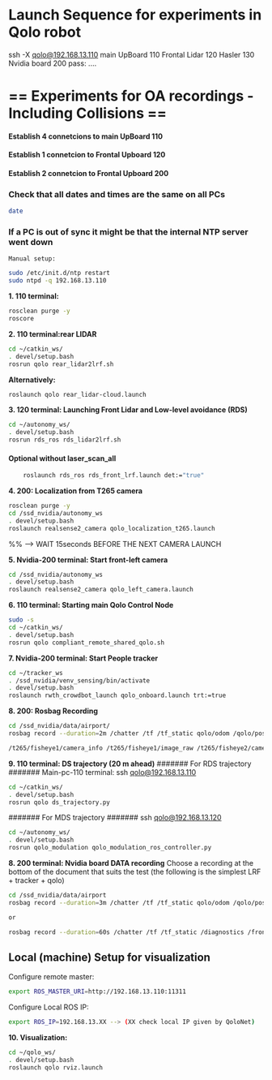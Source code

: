 # Launch Sequence for experiments in Qolo robot #

ssh -X qolo@192.168.13.110
main UpBoard 110
Frontal Lidar 120
Hasler 130
Nvidia board 200
	pass: ....

# == Experiments for OA recordings - Including Collisions == #

#### Establish 4 connetcions to main UpBoard 110
#### Establish 1 connetcion to Frontal Upboard 120
#### Establish 2 connetcion to Frontal Upboard 200

### Check that all dates and times are the same on all PCs ###
``` bash
date
```
### If a PC is out of sync it might be that the internal NTP server went down ###
	Manual setup:
``` bash
sudo /etc/init.d/ntp restart
sudo ntpd -q 192.168.13.110
```
**1. 110 terminal:**
``` bash
rosclean purge -y
roscore
```

**2. 110 terminal:rear LIDAR**
``` bash
cd ~/catkin_ws/
. devel/setup.bash
rosrun qolo rear_lidar2lrf.sh
```

**Alternatively:**
``` bash
roslaunch qolo rear_lidar-cloud.launch
```

**3. 120 terminal: Launching Front Lidar and Low-level avoidance (RDS)**
``` bash
cd ~/autonomy_ws/
. devel/setup.bash
rosrun rds_ros rds_lidar2lrf.sh
```

#### Optional without laser_scan_all ####
``` bash
	roslaunch rds_ros rds_front_lrf.launch det:="true"
```
**4. 200: Localization from T265 camera**
``` bash
rosclean purge -y
cd /ssd_nvidia/autonomy_ws
. devel/setup.bash
roslaunch realsense2_camera qolo_localization_t265.launch
```

%% --> WAIT 15seconds  BEFORE THE NEXT CAMERA LAUNCH

**5. Nvidia-200 terminal:  Start front-left camera**
``` bash
cd /ssd_nvidia/autonomy_ws
. devel/setup.bash
roslaunch realsense2_camera qolo_left_camera.launch
```

**6. 110 terminal: Starting main Qolo Control Node**
``` bash
sudo -s
cd ~/catkin_ws/
. devel/setup.bash
rosrun qolo compliant_remote_shared_qolo.sh
```

**7. Nvidia-200 terminal:  Start People tracker**
``` bash
cd ~/tracker_ws
. /ssd_nvidia/venv_sensing/bin/activate
. devel/setup.bash
roslaunch rwth_crowdbot_launch qolo_onboard.launch trt:=true
```

**8. 200: Rosbag Recording**
``` bash
cd /ssd_nvidia/data/airport/
rosbag record --duration=2m /chatter /tf /tf_static qolo/odom /qolo/pose2D /qolo/twist /qolo/remote_commands /qolo/user_commands qolo/compliance/svr /qolo/emergency /front_lidar/velodyne_points /front_lidar/scan /front_lidar/scan_all /rear_lidar/velodyne_points /rear_lidar/scan /rear_lidar/scan_all /camera_left/color/image_raw /camera_left/color/camera_info /camera_left/depth/camera_info /camera_left/depth/image_rect_raw /camera_left/depth/color/points /camera_left/aligned_depth_to_color/camera_info /camera_left/aligned_depth_to_color/image_raw /ground_plane /ground_plane_visual_marker /image_with_bounding_boxes /darknet_ros/bounding_boxes /darknet_ros/detection_image /detected_persons/yolo /detected_persons_synchronized /diagnostics /drow_detected_persons_front /drow_detected_persons_rear /map /map_metadata /move_base_simple/goal /poseupdate /rwth_tracker/pedestrian_array /rwth_tracker/tracked_persons /rds_to_gui /t265/odom/sample /rokubi_node_front/ft_sensor_measurements /t265/accel/imu_info /t265/accel/sample /t265/gyro/imu_info /t265/gyro/sample
```

``` bash
/t265/fisheye1/camera_info /t265/fisheye1/image_raw /t265/fisheye2/camera_info /t265/fisheye2/image_raw
```

**9. 110 terminal: DS trajectory (20 m ahead)**
####### For RDS trajectory #######
Main-pc-110 terminal:
ssh qolo@192.168.13.110
``` bash
cd ~/catkin_ws/
. devel/setup.bash
rosrun qolo ds_trajectory.py
```

####### For MDS trajectory #######
ssh qolo@192.168.13.120
``` bash
cd ~/autonomy_ws/
. devel/setup.bash
rosrun qolo_modulation qolo_modulation_ros_controller.py
```

**8. 200 terminal: Nvidia board DATA recording**
Choose a recording at the bottom of the document that suits the test (the following is the simplest LRF + tracker + qolo)
``` bash
cd /ssd_nvidia/data/airport
rosbag record --duration=3m /chatter /tf /tf_static qolo/odom /qolo/pose2D /qolo/twist /qolo/remote_commands /qolo/user_commands qolo/compliance/svr /qolo/emergency /front_lidar/velodyne_points /front_lidar/scan /front_lidar/scan_all /rear_lidar/velodyne_points /rear_lidar/scan /rear_lidar/scan_all /camera_left/color/image_raw /camera_left/color/camera_info /camera_left/depth/camera_info /camera_left/depth/image_rect_raw /camera_left/depth/color/points /camera_left/aligned_depth_to_color/camera_info /camera_left/aligned_depth_to_color/image_raw /ground_plane /ground_plane_visual_marker /image_with_bounding_boxes /darknet_ros/bounding_boxes /darknet_ros/detection_image /detected_persons/yolo /detected_persons_synchronized /diagnostics /drow_detected_persons_front /drow_detected_persons_rear /map /map_metadata /move_base_simple/goal /poseupdate /rwth_tracker/pedestrian_array /rwth_tracker/tracked_persons /rds_to_gui /t265/odom/sample /rokubi_node_front/ft_sensor_measurements /t265/accel/imu_info /t265/accel/sample /t265/gyro/imu_info /t265/gyro/sample

or 

rosbag record --duration=60s /chatter /tf /tf_static /diagnostics /front_lidar/scan /front_lidar/scan_all /front_lidar/velodyne_points /rear_lidar/velodyne_points /rear_lidar/scan /rear_lidar/scan_all /joint_states /qolo/compliance/svr /qolo/emergency /qolo/odom /qolo/pose2D /qolo/remote_commands /qolo/twist /rds_to_gui /rokubi_node_front/ft_sensor_measurements /rosout /rosout_agg /t265/accel/imu_info /t265/accel/sample /t265/gyro/imu_info /t265/gyro/sample /t265/odom/sample


```
## Local (machine) Setup for visualization ##

Configure remote master:
``` bash
export ROS_MASTER_URI=http://192.168.13.110:11311
```
Configure Local ROS IP:
``` bash
export ROS_IP=192.168.13.XX --> (XX check local IP given by QoloNet)
```

**10. Visualization:**
``` bash
cd ~/qolo_ws/
. devel/setup.bash
roslaunch qolo rviz.launch
```
